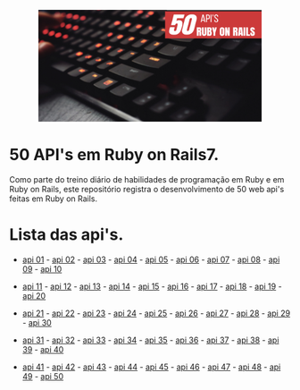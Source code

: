 <p align="center"><img src="https://github.com/Adyson-Lima/50_APIs_rails7/blob/main/50(1).png" alt="logo" width="400" height="200"></p>

# 50 API's em Ruby on Rails7.

Como parte do treino diário de habilidades de programação em Ruby e em Ruby on Rails, este repositório registra o desenvolvimento de 50 web api's feitas em Ruby on Rails.

# Lista das api's.
- <a href="https://github.com/Adyson-Lima/microcontrollers_api">api 01</a> - <a href="https://github.com/Adyson-Lima/airplanes_api">api 02</a> - <a href="https://github.com/Adyson-Lima/users_api">api 03</a> - <a href="https://github.com/Adyson-Lima/cars_api">api 04</a> - <a href="https://github.com/Adyson-Lima/books_api">api 05</a> - <a href="https://github.com/Adyson-Lima/systems_api">api 06</a> - <a href="https://github.com/Adyson-Lima/frameworks_api">api 07</a> - <a href="https://github.com/Adyson-Lima/electronics_components_api">api 08</a> - <a href="https://github.com/Adyson-Lima/capacitors_api">api 09</a> - <a href="https://github.com/Adyson-Lima/tools_api">api 10</a>

- <a href="https://github.com/Adyson-Lima/projects_api">api 11</a> - <a href="https://github.com/Adyson-Lima/languages_api">api 12</a> - <a href="https://github.com/Adyson-Lima/controle_voos_api">api 13</a> - <a href="https://github.com/Adyson-Lima/courses_api">api 14</a> - <a href="https://github.com/Adyson-Lima/resistors_api">api 15</a> - <a href="https://github.com/Adyson-Lima/subjects_api">api 16</a> - <a href="https://github.com/Adyson-Lima/lamps_api">api 17</a> - <a href="https://github.com/Adyson-Lima/multimeters_api">api 18</a> - <a href="https://github.com/Adyson-Lima/mouses_api">api 19</a> - <a href="https://github.com/Adyson-Lima/trucks_api">api 20</a>

- <a href="https://github.com/Adyson-Lima/sites_api">api 21</a> - <a href="https://github.com/Adyson-Lima/bsds_api">api 22</a> - <a href="https://github.com/Adyson-Lima/heroes1_api">api 23</a> - <a href="https://github.com/Adyson-Lima/balls_api">api 24</a> - <a href="https://github.com/Adyson-Lima/mk_fighters_api">api 25</a> - <a href="https://github.com/Adyson-Lima/heroes2_api">api 26</a> - <a href="https://github.com/Adyson-Lima/foods_api">api 27</a> - <a href="https://github.com/Adyson-Lima/erlideas_api">api 28</a> - <a href="https://github.com/Adyson-Lima/jobs_api">api 29</a> - <a href="https://github.com/Adyson-Lima/guis_api">api 30</a>

- <a href="https://github.com/Adyson-Lima/dogs_api">api 31</a> - <a href="https://github.com/Adyson-Lima/sports_api">api 32</a> - <a href="https://github.com/Adyson-Lima/arduinos_api">api 33</a> - <a href="https://github.com/Adyson-Lima/motorcycles_api">api 34</a> - <a href="https://github.com/Adyson-Lima/engine_parts_api">api 35</a> - <a href="https://github.com/Adyson-Lima/mainframe_ideas_api">api 36</a> - <a href="https://github.com/Adyson-Lima/estates_api">api 37</a> - <a href="https://github.com/Adyson-Lima/hardwares_api">api 38</a> - <a href="https://github.com/Adyson-Lima/websites_api">api 39</a> - <a href="https://github.com/Adyson-Lima/services_api">api 40</a>

- <a href="https://github.com/Adyson-Lima/breads_api">api 41</a> - <a href="https://github.com/Adyson-Lima/animes_api">api 42</a> - <a href="https://github.com/Adyson-Lima/communities_api">api 43</a> - <a href="https://github.com/Adyson-Lima/vigilantes_api">api 44</a> - <a href="">api 45</a> - <a href="">api 46</a> - <a href="">api 47</a> - <a href="">api 48</a> - <a href="">api 49</a> - <a href="">api 50</a>
